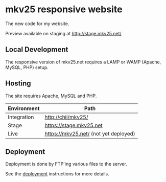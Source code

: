 # mkv25 responsive website

The new code for my website.

Preview available on staging at <http://stage.mkv25.net/>

## Local Development

The responsive version of mkv25.net requires a LAMP or WAMP (Apache, MySQL, PHP) setup.

## Hosting

The site requires Apache, MySQL and PHP.

Environment | Path
----------- | --------------------------------------
Integration | <http://chii/mkv25/>
Stage       | <https://stage.mkv25.net>
Live        | <https://mkv25.net/> (not yet deployed)

## Deployment

Deployment is done by FTP'ing various files to the server.

See the [deployment](./deploy/README.md) instructions for more details.
